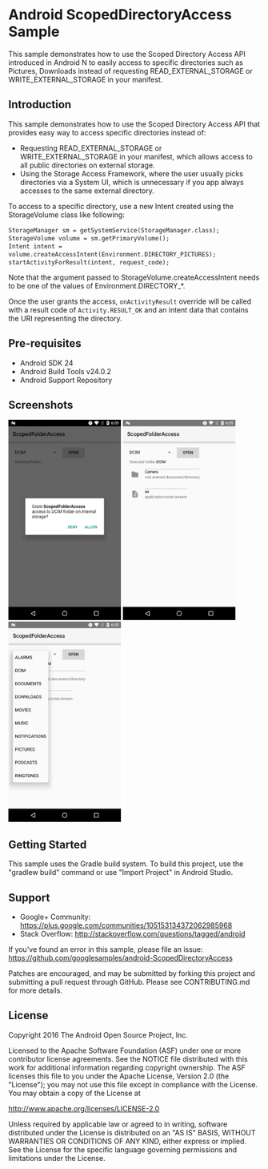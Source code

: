 
Android ScopedDirectoryAccess Sample
===================================

This sample demonstrates how to use the Scoped Directory Access API introduced in Android N
to easily access to specific directories such as Pictures, Downloads instead of requesting
READ_EXTERNAL_STORAGE or WRITE_EXTERNAL_STORAGE in your manifest.

Introduction
------------

This sample demonstrates how to use the Scoped Directory Access API that provides easy way to
access specific directories instead of:
 - Requesting READ_EXTERNAL_STORAGE or WRITE_EXTERNAL_STORAGE in your manifest, which allows
   access to all public directories on external storage.
 - Using the Storage Access Framework, where the user usually picks directories via a System UI,
   which is unnecessary if you app always accesses to the same external directory.

To access to a specific directory, use a new Intent created using the StorageVolume class like
following:

```
StorageManager sm = getSystemService(StorageManager.class);
StorageVolume volume = sm.getPrimaryVolume();
Intent intent = volume.createAccessIntent(Environment.DIRECTORY_PICTURES);
startActivityForResult(intent, request_code);
```

Note that the argument passed to StorageVolume.createAccessIntent needs to be one of the
values of Environment.DIRECTORY_\*.

Once the user grants the access, `onActivityResult` override will be called with a
result code of `Activity.RESULT_OK` and an intent data that contains the URI representing
the directory.

Pre-requisites
--------------

- Android SDK 24
- Android Build Tools v24.0.2
- Android Support Repository

Screenshots
-------------

<img src="screenshots/1.png" height="400" alt="Screenshot"/> <img src="screenshots/2.png" height="400" alt="Screenshot"/> <img src="screenshots/3.png" height="400" alt="Screenshot"/> 

Getting Started
---------------

This sample uses the Gradle build system. To build this project, use the
"gradlew build" command or use "Import Project" in Android Studio.

Support
-------

- Google+ Community: https://plus.google.com/communities/105153134372062985968
- Stack Overflow: http://stackoverflow.com/questions/tagged/android

If you've found an error in this sample, please file an issue:
https://github.com/googlesamples/android-ScopedDirectoryAccess

Patches are encouraged, and may be submitted by forking this project and
submitting a pull request through GitHub. Please see CONTRIBUTING.md for more details.

License
-------

Copyright 2016 The Android Open Source Project, Inc.

Licensed to the Apache Software Foundation (ASF) under one or more contributor
license agreements.  See the NOTICE file distributed with this work for
additional information regarding copyright ownership.  The ASF licenses this
file to you under the Apache License, Version 2.0 (the "License"); you may not
use this file except in compliance with the License.  You may obtain a copy of
the License at

http://www.apache.org/licenses/LICENSE-2.0

Unless required by applicable law or agreed to in writing, software
distributed under the License is distributed on an "AS IS" BASIS, WITHOUT
WARRANTIES OR CONDITIONS OF ANY KIND, either express or implied.  See the
License for the specific language governing permissions and limitations under
the License.
